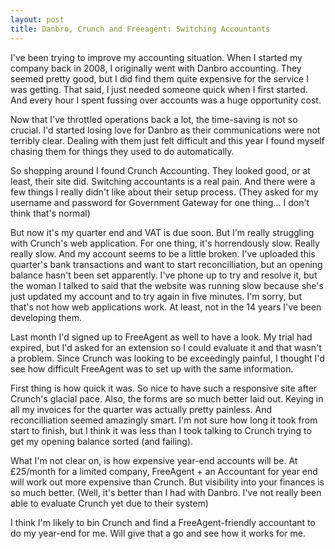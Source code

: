 ```yaml
---
layout: post
title: Danbro, Crunch and Freeagent: Switching Accountants
---
```


I've been trying to improve my accounting situation. When I started my company back in 2008, I originally went with Danbro accounting. They seemed pretty good, but I did find them quite expensive for the service I was getting. That said, I just needed someone quick when I first started. And every hour I spent fussing over accounts was a huge opportunity cost.

Now that I've throttled operations back a lot, the time-saving is not so crucial. I'd started losing love for Danbro as their communications were not terribly clear. Dealing with them just felt difficult and this year I found myself chasing them for things they used to do automatically.

So shopping around I found Crunch Accounting. They looked good, or at least, their site did. Switching accountants is a real pain. And there were a few things I really didn't like about their setup process. (They asked for my username and password for Government Gateway for one thing... I don't think that's normal)

But now it's my quarter end and VAT is due soon. But I'm really struggling with Crunch's web application. For one thing, it's horrendously slow. Really really slow. And my account seems to be a little broken. I've uploaded this quarter's bank transactions and want to start reconcilliation, but an opening balance hasn't been set apparently. I've phone up to try and resolve it, but the woman I talked to said that the website was running slow because she's just updated my account and to try again in five minutes. I'm sorry, but that's not how web applications work. At least, not in the 14 years I've been developing them.

Last month I'd signed up to FreeAgent as well to have a look. My trial had expired, but I'd asked for an extension so I could evaluate it and that wasn't a problem. Since Crunch was looking to be exceedingly painful, I thought I'd see how difficult FreeAgent was to set up with the same information.

First thing is how quick it was. So nice to have such a responsive site after Crunch's glacial pace. Also, the forms are so much better laid out. Keying in all my invoices for the quarter was actually pretty painless. And reconcilliation seemed amazingly smart. I'm not sure how long it took from start to finish, but I think it was less than I took talking to Crunch trying to get my opening balance sorted (and failing).

What I'm not clear on, is how expensive year-end accounts will be. At £25/month for a limited company, FreeAgent + an Accountant for year end will work out more expensive than Crunch. But visibility into your finances is so much better. (Well, it's better than I had with Danbro. I've not really been able to evaluate Crunch yet due to their system)

I think I'm likely to bin Crunch and find a FreeAgent-friendly accountant to do my year-end for me. Will give that a go and see how it works for me.